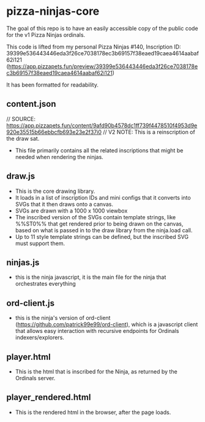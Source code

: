 # pizza-ninjas-core
The goal of this repo is to have an easily accessible copy of the public code for the v1 Pizza Ninjas ordinals.

This code is lifted from my personal Pizza Ninjas #140, Inscription ID: 39399e536443446eda3f26ce7038178ec3b69157f38eaed19caea4614aabaf62i121
(https://app.pizzapets.fun/preview/39399e536443446eda3f26ce7038178ec3b69157f38eaed19caea4614aabaf62i121)

It has been formatted for readability.



## content.json
// SOURCE: https://app.pizzapets.fun/content/9afd90b4578dc1ff739f4478510f4953d9e920e35515b66ebbcfb693e23e2f37i0
// V2 NOTE: This is a reinscription of the draw sat.

- This file primarily contains all the related inscriptions that might be needed when rendering the ninjas.

## draw.js
- This is the core drawing library. 
- It loads in a list of inscription IDs and mini configs that it converts into SVGs that it then draws onto a canvas.
- SVGs are drawn with a 1000 x 1000 viewbox
- The inscribed version of the SVGs contain template strings, like %%ST0%% that get rendered prior to being drawn on the canvas, based on what is passed in to the draw library from the ninja.load call.
- Up to 11 style template strings can be defined, but the inscribed SVG must support them.


## ninjas.js
- this is the ninja javascript, it is the main file for the ninja that orchestrates everything

## ord-client.js 
- this is the ninja's version of ord-client (https://github.com/patrick99e99/ord-client), which is a javascript client that allows easy interaction with recursive endpoints for Ordinals indexers/explorers.

## player.html
- This is the html that is inscribed for the Ninja, as returned by the Ordinals server.

## player_rendered.html
- This is the rendered html in the browser, after the page loads.
